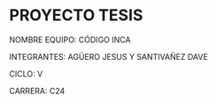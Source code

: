 # PROYECTO TESIS 

NOMBRE EQUIPO: CÓDIGO INCA

INTEGRANTES: AGÜERO JESUS Y SANTIVAÑEZ DAVE

CICLO: V 

CARRERA: C24 

